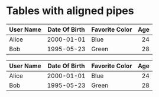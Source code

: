 # Tables with aligned pipes

|  User Name     |  Date Of Birth    |  Favorite Color    |  Age    |
|  ------------  | :-------------:   |  :---------------  |  ----:  |
|   Alice        |   2000-01-01      |   Blue             |   24    |
|   Bob          |   1995-05-23      |   Green            |   28    |

| User Name  | Date Of Birth | Favorite Color | Age  |
|------------|:-------------:|:---------------|-----:|
|Alice       |  2000-01-01   |Blue            |24    |
|         Bob|  1995-05-23   |           Green|    28|
